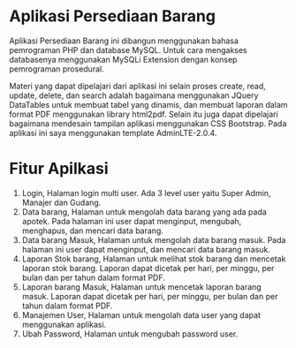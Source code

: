
# Aplikasi Persediaan Barang

Aplikasi Persediaan Barang ini dibangun menggunakan bahasa pemrograman PHP dan database MySQL. Untuk cara mengakses databasenya menggunakan MySQLi Extension dengan konsep pemrograman prosedural.

Materi yang dapat dipelajari dari aplikasi ini selain proses create, read, update, delete, dan search adalah bagaimana menggunakan JQuery DataTables untuk membuat tabel yang dinamis, dan membuat laporan dalam format PDF menggunakan library html2pdf. Selain itu juga dapat dipelajari bagaimana mendesain tampilan aplikasi menggunakan CSS Bootstrap. Pada aplikasi ini saya menggunakan template AdminLTE-2.0.4.

# Fitur Apilkasi
1. Login,
Halaman login multi user. Ada 3 level user yaitu Super Admin, Manajer dan Gudang.
2. Data barang,
Halaman untuk mengolah data barang yang ada pada apotek. Pada halaman ini user dapat menginput, mengubah, menghapus, dan mencari data barang.
3. Data barang Masuk,
Halaman untuk mengolah data barang masuk. Pada halaman ini user dapat menginput, dan mencari data barang masuk.
4. Laporan Stok barang,
Halaman untuk melihat stok barang dan mencetak laporan stok barang. Laporan dapat dicetak per hari, per minggu, per bulan dan per tahun dalam format PDF.
5. Laporan barang Masuk,
Halaman untuk mencetak laporan barang masuk. Laporan dapat dicetak per hari, per minggu, per bulan dan per tahun dalam format PDF.
6. Manajemen User,
Halaman untuk mengolah data user yang dapat menggunakan aplikasi.
7. Ubah Password,
Halaman untuk mengubah password user.
